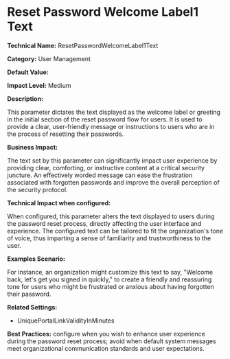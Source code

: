 # Reset Password Welcome Label1 Text

**Technical Name:** ResetPasswordWelcomeLabel1Text

**Category:** User Management

**Default Value:**

**Impact Level:** Medium

**Description:**

This parameter dictates the text displayed as the welcome label or greeting in the initial section of the reset password flow for users. It is used to provide a clear, user-friendly message or instructions to users who are in the process of resetting their passwords.

**Business Impact:**

The text set by this parameter can significantly impact user experience by providing clear, comforting, or instructive content at a critical security juncture. An effectively worded message can ease the frustration associated with forgotten passwords and improve the overall perception of the security protocol.

**Technical Impact when configured:**

When configured, this parameter alters the text displayed to users during the password reset process, directly affecting the user interface and experience. The configured text can be tailored to fit the organization's tone of voice, thus imparting a sense of familiarity and trustworthiness to the user.

**Examples Scenario:**

For instance, an organization might customize this text to say, "Welcome back, let's get you signed in quickly," to create a friendly and reassuring tone for users who might be frustrated or anxious about having forgotten their password.

**Related Settings:** 

- UniquePortalLinkValidityInMinutes

**Best Practices:** configure when you wish to enhance user experience during the password reset process; avoid when default system messages meet organizational communication standards and user expectations.